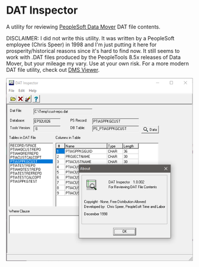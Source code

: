 # DAT Inspector

A utility for reviewing [PeopleSoft Data Mover](https://docs.oracle.com/cd/E92519_01/pt856pbr2/eng/pt/tgst/task_DataMover.html) DAT file contents.

DISCLAIMER: I did not write this utility. It was written by a PeopleSoft employee (Chris Speer) in 1998 and I'm just putting it here for prosperity/historical reasons since it's hard to find now. It still seems to work with .DAT files produced by the PeopleTools 8.5x releases of Data Mover, but your mileage my vary. Use at your own risk. For a more modern DAT file utility, check out [DMS Viewer](https://github.com/tslater2006/DMS-Viewer).

![UI screenshot](https://github.com/jradwan/DATInspector/blob/master/screenshot.png)

